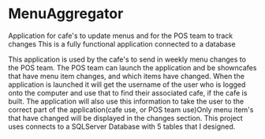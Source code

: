 # MenuAggregator
Application for cafe's to update menus and for the POS team to track changes
This is a fully functional application connected to a database 

This application is used by the cafe's to send in weekly menu changes to the POS team.  The POS team can launch the application and be showncafes that have menu item changes, and which items have changed.  When the application is launched it will get the username of the user who is logged onto the computer and use that to find their associated cafe, if the cafe is built. The application will also use this information to take the user to the correct part of the application(cafe use, or POS team use)Only menu item's that have changed will be displayed in the changes section. This project uses connects to a SQLServer Database with 5 tables that I designed.

